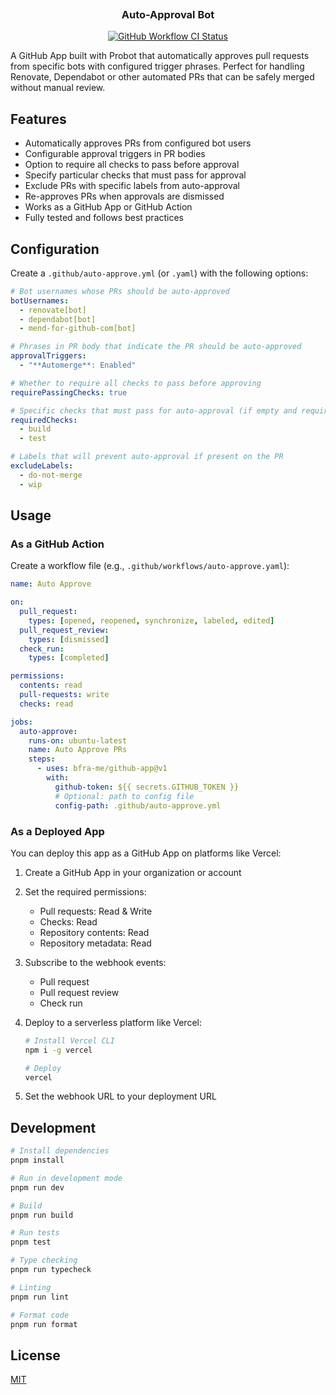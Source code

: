 <h3 align="center">
  <img alt="transparent" src="https://raw.githubusercontent.com/catppuccin/catppuccin/main/assets/misc/transparent.png" height="30" width="0px"/>
  Auto-Approval Bot
  <img alt="transparent" src="https://raw.githubusercontent.com/catppuccin/catppuccin/main/assets/misc/transparent.png" height="30" width="0px"/>
</h3>

<p align="center">
  <a href="https://github.com/bfra-me/github-app/actions?query=workflow%3Aci" title="Search GitHub Actions for CI workflow runs" ><img alt="GitHub Workflow CI Status" src="https://img.shields.io/github/actions/workflow/status/bfra-me/github-app/ci.yaml?branch=main&style=for-the-badge&logo=github%20actions&logoColor=white&label=ci"></a>
</p>

A GitHub App built with Probot that automatically approves pull requests from specific bots with configured trigger phrases. Perfect for handling Renovate, Dependabot or other automated PRs that can be safely merged without manual review.

## Features

- Automatically approves PRs from configured bot users
- Configurable approval triggers in PR bodies
- Option to require all checks to pass before approval
- Specify particular checks that must pass for approval
- Exclude PRs with specific labels from auto-approval
- Re-approves PRs when approvals are dismissed
- Works as a GitHub App or GitHub Action
- Fully tested and follows best practices

## Configuration

Create a `.github/auto-approve.yml` (or `.yaml`) with the following options:

```yaml
# Bot usernames whose PRs should be auto-approved
botUsernames:
  - renovate[bot]
  - dependabot[bot]
  - mend-for-github-com[bot]

# Phrases in PR body that indicate the PR should be auto-approved
approvalTriggers:
  - "**Automerge**: Enabled"

# Whether to require all checks to pass before approving
requirePassingChecks: true

# Specific checks that must pass for auto-approval (if empty and requirePassingChecks is true, all checks must pass)
requiredChecks:
  - build
  - test

# Labels that will prevent auto-approval if present on the PR
excludeLabels:
  - do-not-merge
  - wip
```

## Usage

### As a GitHub Action

Create a workflow file (e.g., `.github/workflows/auto-approve.yaml`):

```yaml
name: Auto Approve

on:
  pull_request:
    types: [opened, reopened, synchronize, labeled, edited]
  pull_request_review:
    types: [dismissed]
  check_run:
    types: [completed]

permissions:
  contents: read
  pull-requests: write
  checks: read

jobs:
  auto-approve:
    runs-on: ubuntu-latest
    name: Auto Approve PRs
    steps:
      - uses: bfra-me/github-app@v1
        with:
          github-token: ${{ secrets.GITHUB_TOKEN }}
          # Optional: path to config file
          config-path: .github/auto-approve.yml
```

### As a Deployed App

You can deploy this app as a GitHub App on platforms like Vercel:

1. Create a GitHub App in your organization or account
2. Set the required permissions:
   - Pull requests: Read & Write
   - Checks: Read
   - Repository contents: Read
   - Repository metadata: Read
3. Subscribe to the webhook events:
   - Pull request
   - Pull request review
   - Check run
4. Deploy to a serverless platform like Vercel:

   ```bash
   # Install Vercel CLI
   npm i -g vercel

   # Deploy
   vercel
   ```

5. Set the webhook URL to your deployment URL

## Development

```bash
# Install dependencies
pnpm install

# Run in development mode
pnpm run dev

# Build
pnpm run build

# Run tests
pnpm test

# Type checking
pnpm run typecheck

# Linting
pnpm run lint

# Format code
pnpm run format
```

## License

[MIT](LICENSE)

